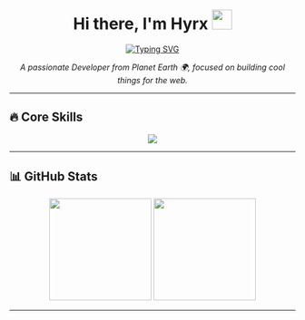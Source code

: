 <!-- Optional: Add a cool, dark-themed animated banner GIF URL here if you find one you like -->
<!-- <p align="center">
  <img src="URL_TO_YOUR_NIGHT_MODE_BANNER.gif" alt="Cool Animated Banner" width="800"/>
</p> -->

<!-- Waving Hand Animation -->
<h1 align="center">Hi there, I'm Hyrx <img src="https://media.giphy.com/media/hvRJCLFzcasrR4ia7z/giphy.gif" width="35px"/></h1>

<!-- Typing SVG Animation -->
<p align="center">
  <a href="https://git.io/typing-svg">
    <img src="https://readme-typing-svg.demolab.com?font=Fira+Code&pause=1000&color=33FF33¢er=true&vCenter=true&width=435&lines=Developer;Building+for+the+Web;Python+%7C+Java+%7C+TypeScript+%7C+React;Always+Learning+%26+Coding" alt="Typing SVG" />
  </a>
</p>

<!-- Short Intro -->
<p align="center">
  <em>A passionate Developer from Planet Earth 🌍, focused on building cool things for the web.</em>
</p>

---

## 🔥 Core Skills

<p align="center">
  <!-- Skill Icons: Python, Java, TypeScript, React -->
  <a href="https://skillicons.dev">
    <img src="https://skillicons.dev/icons?i=python,java,ts,react&theme=dark" />
    <!-- Using &theme=dark for the icons -->
  </a>
</p>

---

## 📊 GitHub Stats

<!-- GitHub Stats Cards - Using tokyonight theme -->
<p align="center">
  <img height="180em" src="https://github-readme-stats.vercel.app/api?username=Saphfox&show_icons=true&theme=tokyonight&include_all_commits=true&count_private=true"/>
  <img height="180em" src="https://github-readme-stats.vercel.app/api/top-langs/?username=Saphfox&layout=compact&langs_count=8&theme=tokyonight"/>
</p>

---

<!-- You can add more sections later, like Projects or Currently Learning, if you want! -->
<!-- Example:
## 🚀 My Projects

<p align="center">Showcasing some cool stuff I've built!</p>
(Add project details here)

-->

